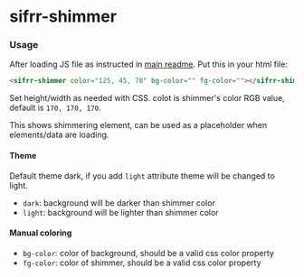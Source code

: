 # sifrr-shimmer

### Usage

After loading JS file as instructed in [main readme](../../README.md). Put this in your html file:

```html
<sifrr-shimmer color="125, 45, 78" bg-color="" fg-color=""></sifrr-shimmer>
```

Set height/width as needed with CSS.
colot is shimmer's color RGB value, default is `170, 170, 170`.

This shows shimmering element, can be used as a placeholder when elements/data are loading.

#### Theme

Default theme dark, if you add `light` attribute theme will be changed to light.

- `dark`: background will be darker than shimmer color
- `light`: background will be lighter than shimmer color

#### Manual coloring

- `bg-color`: color of background, should be a valid css color property
- `fg-color`: color of shimmer, should be a valid css color property
